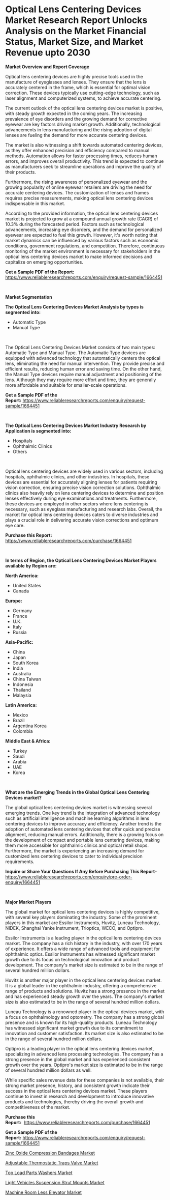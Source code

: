 <p><h1>Optical Lens Centering Devices Market Research Report Unlocks Analysis on the Market Financial Status, Market Size, and Market Revenue upto 2030</h1></p><p><strong>Market Overview and Report Coverage</strong></p>
<p><p>Optical lens centering devices are highly precise tools used in the manufacture of eyeglasses and lenses. They ensure that the lens is accurately centered in the frame, which is essential for optimal vision correction. These devices typically use cutting-edge technology, such as laser alignment and computerized systems, to achieve accurate centering.</p><p>The current outlook of the optical lens centering devices market is positive, with steady growth expected in the coming years. The increasing prevalence of eye disorders and the growing demand for corrective eyewear are key factors driving market growth. Additionally, technological advancements in lens manufacturing and the rising adoption of digital lenses are fueling the demand for more accurate centering devices.</p><p>The market is also witnessing a shift towards automated centering devices, as they offer enhanced precision and efficiency compared to manual methods. Automation allows for faster processing times, reduces human errors, and improves overall productivity. This trend is expected to continue as manufacturers seek to streamline operations and improve the quality of their products.</p><p>Furthermore, the rising awareness of personalized eyewear and the growing popularity of online eyewear retailers are driving the need for accurate centering devices. The customization of lenses and frames requires precise measurements, making optical lens centering devices indispensable in this market.</p><p>According to the provided information, the optical lens centering devices market is projected to grow at a compound annual growth rate (CAGR) of 10.3% during the forecasted period. Factors such as technological advancements, increasing eye disorders, and the demand for personalized eyewear are expected to fuel this growth. However, it's worth noting that market dynamics can be influenced by various factors such as economic conditions, government regulations, and competition. Therefore, continuous monitoring of the market environment is necessary for stakeholders in the optical lens centering devices market to make informed decisions and capitalize on emerging opportunities.</p></p>
<p><strong>Get a Sample PDF of the Report:</strong> <a href="https://www.reliableresearchreports.com/enquiry/request-sample/1664451">https://www.reliableresearchreports.com/enquiry/request-sample/1664451</a></p>
<p>&nbsp;</p>
<p><strong>Market Segmentation</strong></p>
<p><strong>The Optical Lens Centering Devices Market Analysis by types is segmented into:</strong></p>
<p><ul><li>Automatic Type</li><li>Manual Type</li></ul></p>
<p>&nbsp;</p>
<p><p>The Optical Lens Centering Devices Market consists of two main types: Automatic Type and Manual Type. The Automatic Type devices are equipped with advanced technology that automatically centers the optical lens, eliminating the need for manual intervention. They provide precise and efficient results, reducing human error and saving time. On the other hand, the Manual Type devices require manual adjustment and positioning of the lens. Although they may require more effort and time, they are generally more affordable and suitable for smaller-scale operations.</p></p>
<p><strong>Get a Sample PDF of the Report:</strong>&nbsp;<a href="https://www.reliableresearchreports.com/enquiry/request-sample/1664451">https://www.reliableresearchreports.com/enquiry/request-sample/1664451</a></p>
<p>&nbsp;</p>
<p><strong>The Optical Lens Centering Devices Market Industry Research by Application is segmented into:</strong></p>
<p><ul><li>Hospitals</li><li>Ophthalmic Clinics</li><li>Others</li></ul></p>
<p>&nbsp;</p>
<p><p>Optical lens centering devices are widely used in various sectors, including hospitals, ophthalmic clinics, and other industries. In hospitals, these devices are essential for accurately aligning lenses for patients requiring vision correction, ensuring precise vision correction solutions. Ophthalmic clinics also heavily rely on lens centering devices to determine and position lenses effectively during eye examinations and treatments. Furthermore, these devices are employed in other sectors where lens centering is necessary, such as eyeglass manufacturing and research labs. Overall, the market for optical lens centering devices caters to diverse industries and plays a crucial role in delivering accurate vision corrections and optimum eye care.</p></p>
<p><strong>Purchase this Report:</strong>&nbsp; <a href="https://www.reliableresearchreports.com/purchase/1664451">https://www.reliableresearchreports.com/purchase/1664451</a></p>
<p>&nbsp;</p>
<p><strong>In terms of Region, the Optical Lens Centering Devices Market Players available by Region are:</strong></p>
<p>
    <p> <strong> North America: </strong>
        <ul>
            <li>United States</li>
            <li>Canada</li>
        </ul>
        </p> 
    <p> <strong> Europe: </strong>
        <ul>
            <li>Germany</li>
            <li>France</li>
            <li>U.K.</li>
            <li>Italy</li>
            <li>Russia</li>
        </ul>
        </p> 
    <p> <strong> Asia-Pacific: </strong>
        <ul>
            <li>China</li>
            <li>Japan</li>
            <li>South Korea</li>
            <li>India</li>
            <li>Australia</li>
            <li>China Taiwan</li>
            <li>Indonesia</li>
            <li>Thailand</li>
            <li>Malaysia</li>
        </ul>
        </p> 
    <p> <strong> Latin America: </strong>
        <ul>
            <li>Mexico</li>
            <li>Brazil</li>
            <li>Argentina Korea</li>
            <li>Colombia</li>
        </ul>
        </p> 
    <p> <strong> Middle East & Africa: </strong>
        <ul>
            <li>Turkey</li>
            <li>Saudi</li>
            <li>Arabia</li>
            <li>UAE</li>
            <li>Korea</li>
        </ul>
    </p>
    </p>
<p>&nbsp;</p>
<p><strong>What are the Emerging Trends in the Global Optical Lens Centering Devices market?</strong></p>
<p><p>The global optical lens centering devices market is witnessing several emerging trends. One key trend is the integration of advanced technology such as artificial intelligence and machine learning algorithms in lens centering devices to improve accuracy and efficiency. Another trend is the adoption of automated lens centering devices that offer quick and precise alignment, reducing manual errors. Additionally, there is a growing focus on the development of compact and portable lens centering devices, making them more accessible for ophthalmic clinics and optical retail shops. Furthermore, the market is experiencing an increasing demand for customized lens centering devices to cater to individual precision requirements.</p></p>
<p><strong>Inquire or Share Your Questions If Any Before Purchasing This Report</strong>- <a href="https://www.reliableresearchreports.com/enquiry/pre-order-enquiry/1664451">https://www.reliableresearchreports.com/enquiry/pre-order-enquiry/1664451</a></p>
<p>&nbsp;</p>
<p><strong>Major Market Players</strong></p>
<p><p>The global market for optical lens centering devices is highly competitive, with several key players dominating the industry. Some of the prominent players in this market are Essilor Instruments, Huvitz, Luneau Technology, NIDEK, Shanghai Yanke Instrument, Trioptics, WECO, and Optipro. </p><p>Essilor Instruments is a leading player in the optical lens centering devices market. The company has a rich history in the industry, with over 170 years of experience. It offers a wide range of advanced tools and equipment for ophthalmic optics. Essilor Instruments has witnessed significant market growth due to its focus on technological innovation and product development. The company's market size is estimated to be in the range of several hundred million dollars.</p><p>Huvitz is another major player in the optical lens centering devices market. It is a global leader in the ophthalmic industry, offering a comprehensive range of products and solutions. Huvitz has a strong presence in the market and has experienced steady growth over the years. The company's market size is also estimated to be in the range of several hundred million dollars.</p><p>Luneau Technology is a renowned player in the optical devices market, with a focus on ophthalmology and optometry. The company has a strong global presence and is known for its high-quality products. Luneau Technology has witnessed significant market growth due to its commitment to innovation and customer satisfaction. Its market size is also estimated to be in the range of several hundred million dollars.</p><p>Optipro is a leading player in the optical lens centering devices market, specializing in advanced lens processing technologies. The company has a strong presence in the global market and has experienced consistent growth over the years. Optipro's market size is estimated to be in the range of several hundred million dollars as well.</p><p>While specific sales revenue data for these companies is not available, their strong market presence, history, and consistent growth indicate their success in the optical lens centering devices market. These players continue to invest in research and development to introduce innovative products and technologies, thereby driving the overall growth and competitiveness of the market.</p></p>
<p><strong>Purchase this Report:</strong>&nbsp;&nbsp;<a href="https://www.reliableresearchreports.com/purchase/1664451">https://www.reliableresearchreports.com/purchase/1664451</a></p>
<p></p>
<p><strong>Get a Sample PDF of the Report:</strong>&nbsp;<a href="https://www.reliableresearchreports.com/enquiry/request-sample/1664451">https://www.reliableresearchreports.com/enquiry/request-sample/1664451</a></p>
<p><p><a href="https://www.linkedin.com/pulse/zinc-oxide-compression-bandages-market-size-growth-forecast/">Zinc Oxide Compression Bandages Market</a></p><p><a href="https://www.linkedin.com/pulse/adjustable-thermostatic-traps-valve-market-size-2023-2030/">Adjustable Thermostatic Traps Valve Market</a></p><p><a href="https://medium.com/@vilmalittel/top-load-parts-washers-market-size-growth-forecast-2023-2030-055edc511cc3">Top Load Parts Washers Market</a></p><p><a href="https://www.linkedin.com/pulse/light-vehicles-suspension-strut-mounts-market-size-growth/">Light Vehicles Suspension Strut Mounts Market</a></p><p><a href="https://medium.com/@holliswelch2023/machine-room-less-elevator-market-size-growth-forecast-2023-2030-ab8439d13d97">Machine Room Less Elevator Market</a></p></p>